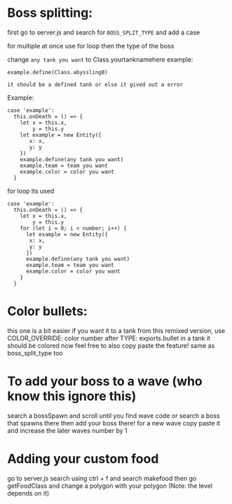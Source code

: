 # Boss splitting:

first go to server.js and search for `BOSS_SPLIT_TYPE` and add a case

for multiple at once use for loop then the type of the boss

change `any tank you want` to Class.yourtanknamehere
example:

```
example.define(Class.abysslingB)

it should be a defined tank or else it gived out a error
```

Example:

```
case 'example':
  this.onDeath = () => {
    let x = this.x,
        y = this.y
    let example = new Entity({
       x: x,
       y: y
    })
    example.define(any tank you want)
    example.team = team you want
    example.color = color you want
  }
```

for loop its used

```
case 'example':
  this.onDeath = () => {
    let x = this.x,
        y = this.y
    for (let i = 0; i < number; i++) {
      let example = new Entity({
       x: x,
       y: y
      })
      example.define(any tank you want)
      example.team = team you want
      example.color = color you want
    }
  }
```

# Color bullets:

this one is a bit easier if you want it to a tank from this remixed version, use COLOR_OVERRIDE: color number
after TYPE: exports.bullet in a tank
it should be colored now feel free to also copy paste the feature! same as boss_split_type too

# To add your boss to a wave (who know this ignore this)

search a bossSpawn and scroll until you find wave code
or search a boss that spawns there then add your boss there! for a new wave copy paste it and increase the later waves number by 1

# Adding your custom food

go to server.js
search using ctrl + f and search makefood then go getFoodClass and change a polygon with your polygon (Note: the level depends on it)

